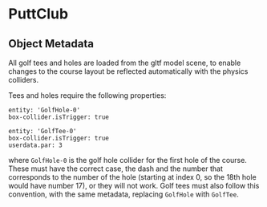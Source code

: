 # PuttClub


## Object Metadata

All golf tees and holes are loaded from the gltf model scene, to enable changes to the course layout be reflected automatically with the physics colliders.

Tees and holes require the following properties:

```
entity: 'GolfHole-0'
box-collider.isTrigger: true
```


```
entity: 'GolfTee-0'
box-collider.isTrigger: true
userdata.par: 3
```

where `GolfHole-0` is the golf hole collider for the first hole of the course. These must have the correct case, the dash and the number that corresponds to the number of the hole (starting at index 0, so the 18th hole would have number 17), or they will not work. Golf tees must also follow this convention, with the same metadata, replacing `GolfHole` with `GolfTee`.
